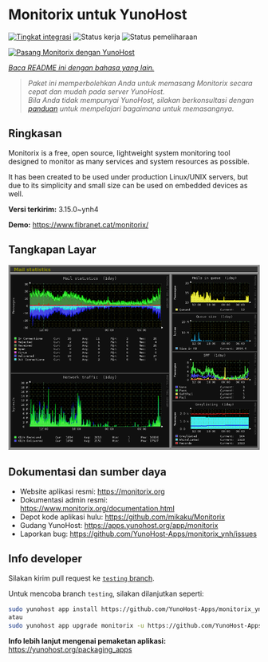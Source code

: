 <!--
N.B.: README ini dibuat secara otomatis oleh <https://github.com/YunoHost/apps/tree/master/tools/readme_generator>
Ini TIDAK boleh diedit dengan tangan.
-->

# Monitorix untuk YunoHost

[![Tingkat integrasi](https://apps.yunohost.org/badge/integration/monitorix)](https://ci-apps.yunohost.org/ci/apps/monitorix/)
![Status kerja](https://apps.yunohost.org/badge/state/monitorix)
![Status pemeliharaan](https://apps.yunohost.org/badge/maintained/monitorix)

[![Pasang Monitorix dengan YunoHost](https://install-app.yunohost.org/install-with-yunohost.svg)](https://install-app.yunohost.org/?app=monitorix)

*[Baca README ini dengan bahasa yang lain.](./ALL_README.md)*

> *Paket ini memperbolehkan Anda untuk memasang Monitorix secara cepat dan mudah pada server YunoHost.*  
> *Bila Anda tidak mempunyai YunoHost, silakan berkonsultasi dengan [panduan](https://yunohost.org/install) untuk mempelajari bagaimana untuk memasangnya.*

## Ringkasan

Monitorix is a free, open source, lightweight system monitoring tool designed to monitor as many services and system resources as possible.

It has been created to be used under production Linux/UNIX servers, but due to its simplicity and small size can be used on embedded devices as well.


**Versi terkirim:** 3.15.0~ynh4

**Demo:** <https://www.fibranet.cat/monitorix/>

## Tangkapan Layar

![Tangkapan Layar pada Monitorix](./doc/screenshots/mail.png)

## Dokumentasi dan sumber daya

- Website aplikasi resmi: <https://monitorix.org>
- Dokumentasi admin resmi: <https://www.monitorix.org/documentation.html>
- Depot kode aplikasi hulu: <https://github.com/mikaku/Monitorix>
- Gudang YunoHost: <https://apps.yunohost.org/app/monitorix>
- Laporkan bug: <https://github.com/YunoHost-Apps/monitorix_ynh/issues>

## Info developer

Silakan kirim pull request ke [`testing` branch](https://github.com/YunoHost-Apps/monitorix_ynh/tree/testing).

Untuk mencoba branch `testing`, silakan dilanjutkan seperti:

```bash
sudo yunohost app install https://github.com/YunoHost-Apps/monitorix_ynh/tree/testing --debug
atau
sudo yunohost app upgrade monitorix -u https://github.com/YunoHost-Apps/monitorix_ynh/tree/testing --debug
```

**Info lebih lanjut mengenai pemaketan aplikasi:** <https://yunohost.org/packaging_apps>
